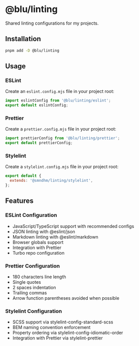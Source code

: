 # @blu/linting

Shared linting configurations for my projects.

## Installation

```bash
pnpm add -D @blu/linting
```

## Usage

### ESLint

Create an `eslint.config.mjs` file in your project root:

```js
import eslintConfig from '@blu/linting/eslint';
export default eslintConfig;
```

### Prettier

Create a `prettier.config.mjs` file in your project root:

```js
import prettierConfig from '@blu/linting/prettier';
export default prettierConfig;
```

### Stylelint

Create a `stylelint.config.mjs` file in your project root:

```js
export default {
  extends: '@smndhm/linting/stylelint',
};
```

## Features

### ESLint Configuration

- JavaScript/TypeScript support with recommended configs
- JSON linting with @eslint/json
- Markdown linting with @eslint/markdown
- Browser globals support
- Integration with Prettier
- Turbo repo configuration

### Prettier Configuration

- 180 characters line length
- Single quotes
- 2 spaces indentation
- Trailing commas
- Arrow function parentheses avoided when possible

### Stylelint Configuration

- SCSS support via stylelint-config-standard-scss
- BEM naming convention enforcement
- Property ordering via stylelint-config-idiomatic-order
- Integration with Prettier via stylelint-prettier
